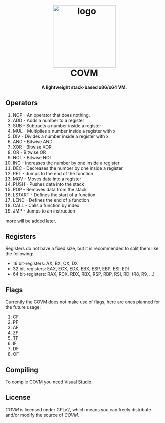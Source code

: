 <h1 align="center">
  <br>
  <a href="https://cwanocak.eu"><img src="https://i.imgur.com/LR2Fr3W.png" alt="logo" width="200"></a>
  <br>
  COVM 
  <br>
</h1>

<h4 align="center">A lightweight stack-based x86/x64 VM.</h4>

## Operators
1.  NOP - An operator that does nothing.
2.  ADD - Adds a number to a register
3.  SUB - Subtracts a number inside a register
4.  MUL - Multiplies a number inside a register with x
5.  DIV - Divides a number inside a register with x
6.  AND - Bitwise AND 
7.  XOR - Bitwise XOR 
8.  OR  - Bitwise OR
9.  NOT - Bitwise NOT
10. INC - Increases the number by one inside a register
11. DEC - Decreases the number by one inside a register
12. RET - Jumps to the end of the function
13. MOV - Moves data into a register 
14. PUSH - Pushes data into the stack
15. POP - Removes data from the stack
16. LSTART - Defines the start of a function
17. LEND - Defines the end of a function
18. CALL - Calls a function by index
19. JMP - Jumps to an instruction

more will be added later.

## Registers
Registers do not have a fixed size, but it is recommended to split them like the following:
- 16 bit-registers: AX, BX, CX, DX
- 32 bit-registers: EAX, ECX, EDX, EBX, ESP, EBP, ESI, EDI
- 64 bit-registers: RAX, RCX, RDX, RBX, RSP, RBP, RSI, RDI (R8, R9, ...)

## Flags
Currently the COVM does not make use of flags, here are ones planned for the future usage:
1. CF 
2. PF
3. AF
4. ZF
5. TF
6. IF
7. DF
8. OF


## Compiling

To compile COVM you need [Visual Studio](https://www.visualstudio.com).

## License

*COVM* is licensed under GPLv2, which means you can freely distribute and/or modify the source of *COVM*.


